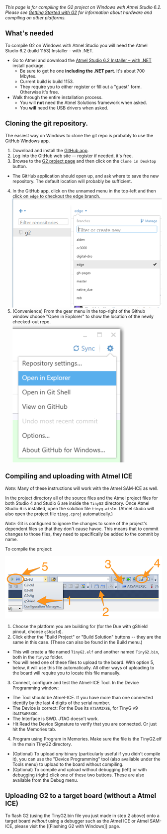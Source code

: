 _This page is for compiling the G2 project on Windows with Atmel Studio 6.2. Please see [Getting Started with G2](Getting-Started-with-G2) for information about hardware and compiling on other platforms._

## What's needed

To compile G2 on Windows with Atmel Studio you will need the Atmel Studio 6.2 (build 1153) Installer – with .NET.

* Go to Atmel and download the [Atmel Studio 6.2 Installer – with .NET](http://www.atmel.com/tools/atmelstudio.aspx) install package.
  * Be sure to get he one **including the .NET part**. It's about 700 Mbytes.
  * Current build is build 1153.
  * They require you to either register or fill out a "guest" form. Otherwise it's free.
* Walk through the entire installation process. 
  * You will **not** need the Atmel Solutions framework when asked.
  * You **will** need the USB drivers when asked.

## Cloning the git repository.

The easiest way on Windows to clone the git repo is probably to use the GitHub Windows app.

1. Download and install the [GitHub app](https://windows.github.com/).
2. Log into the GitHub web site -- register if needed, it's free.
3. Browse to the [G2 project page](https://github.com/synthetos/g2) and then click on the `Clone in Desktop` button.
  * The GitHub application should open up, and ask where to save the new repository. The default location will probably be sufficient.
4. In the GitHub app, click on the unnamed menu in the top-left and then click on `edge` to checkout the edge branch.<br/>
![Choose edge from the unnamed menu near the top-left of the GitHub window](images/Windows-GitHub-Edge-Branch.png)
5. (Convenience) From the gear menu in the top-right of the Github window choose "Open in Explorer" to show the location of the newly checked-out repo.<br/>
![From the gear menu in the top-right of the Github window choose "Open in Explorer"](images/Windows-Github-Open-in-Explorer.png)

## Compiling and uploading with Atmel ICE

_Note:_ Many of these instructions will work with the Atmel SAM-ICE as well.

In the project directory all of the source files and the Atmel project files for both Studio 4 and Studio 6 are inside the `TinyG2` directory. Once Atmel Studio 6 is installed, open the solution file `tinyg.atsln`. (Atmel studio will also open the project file `tinyg.cproj` automatically.)

_Note:_ Git is configured to ignore the changes to some of the project's dependent files so that they don't cause havoc. This means that to commit changes to those files, they need to specifically be added to the commit by name.

To compile the project:

![](images/Windows-Choose-Build-And-Processor.png)

1. Choose the platform you are building for (for the Due with gShield pinout, choose `gShield`).
2. Click either the "Build Project" or "Build Solution" buttons -- they are the same in this case. (These can also be found in the Build menu.)
  * This will create a file named `TinyG2.elf` and another named `TinyG2.bin`, both in the `TinyG2` folder.
  * You will need one of these files to upload to the board. With option 5, below, it will use this file automatically. All other ways of uploading to the board will require you to locate this file manually.
3. Connect, configure and test the Atmel-ICE Tool. In the Device Programming window: 
  * The Tool should be Atmel-ICE. If you have more than one connected identify by the last 4 digits of the serial number.
  * The Device is correct: For the Due its `ATSAM3X8E`, for TinyG v9 its`ATSAM3X8C`.
  * The Interface is SWD. JTAG doesn't work.
  * Hit Read the Device Signature to verify that you are connected. Or just hit the Memories tab.
4. Program using Program in Memories. Make sure the file is the TinyG2.elf in the main TInyG2 directory. 
  * (Optional) To upload _any_ binary (particularly useful if you didn't compile it), you can use the "Device Programming" tool (also available under the Tools menu) to upload to the board without compiling.
  * (Optional) To compile and upload without debugging (left) or with debugging (right) click one of these two buttons. These are also available from the Debug menu.

## Uploading G2 to a target board (without a Atmel ICE)

To flash G2 (using the TinyG2.bin file you just made in step 2 above) onto a target board _without_ using a debugger such as the Atmel ICE or Atmel SAM-ICE, please visit the [[Flashing G2 with Windows]] page.

